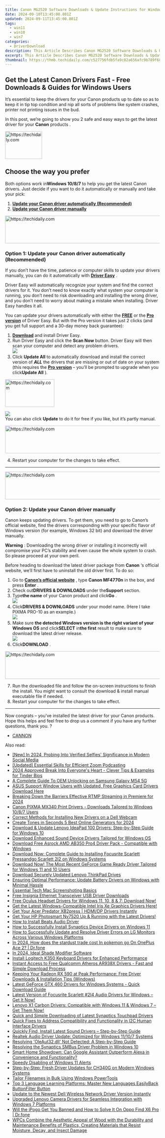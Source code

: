 ```yaml
---
title: Canon MG2520 Software Downloads & Update Instructions for Windows Users
date: 2024-09-10T13:45:00.801Z
updated: 2024-09-11T13:45:00.801Z
tags:
  - win11
  - win10
  - win7
categories:
  - DriverDownload
description: This Article Describes Canon MG2520 Software Downloads & Update Instructions for Windows Users
excerpt: This Article Describes Canon MG2520 Software Downloads & Update Instructions for Windows Users
thumbnail: https://thmb.techidaily.com/c527756fdb5fa9c82a656afc9b789f6847f6b6b88be65833f54434dedbeaa5af.jpg
---
```


## Get the Latest Canon Drivers Fast - Free Downloads & Guides for Windows Users

It’s essential to keep the drivers for your Canon products up to date so as to keep it in tip top condition and nip all sorts of problems like system crashes, printer not printing issues in the bud.

 In this post, we’re going to show you 2 safe and easy ways to get the latest driver for your **Canon** products .





<!-- affiliate ads begin -->
<a href="https://aligracehair.sjv.io/c/5597632/2135408/19272" target="_top" id="2135408">
  <img src="//a.impactradius-go.com/display-ad/19272-2135408" border="0" alt="https://techidaily.com" width="120" height="90"/>
</a>
<img height="0" width="0" src="https://aligracehair.sjv.io/i/5597632/2135408/19272" style="position:absolute;visibility:hidden;" border="0" />
<!-- affiliate ads end -->




## Choose the way you prefer

 Both options work in**Windows 10/8/7** to help you get the latest Canon drivers. Just decide if you want to do it automatically or manually and take your pick:

1. [**Update your Canon driver automatically (Recommended)**](https://www.drivereasy.com/knowledge/canon-drivers-download-update-for-windows-easily/#O1)
2. [**Update your Canon driver manually**](https://tools.techidaily.com/drivereasy/download/)





<!-- affiliate ads begin -->
<a href="https://ephamedtechinc.pxf.io/c/5597632/2139322/26400" target="_top" id="2139322">
  <img src="//a.impactradius-go.com/display-ad/26400-2139322" border="0" alt="https://techidaily.com" width="728" height="90"/>
</a>
<img height="0" width="0" src="https://ephamedtechinc.pxf.io/i/5597632/2139322/26400" style="position:absolute;visibility:hidden;" border="0" />
<!-- affiliate ads end -->




### **Option 1: Update your Canon driver automatically (Recommended)**

 If you don’t have the time, patience or computer skills to update your drivers manually, you can do it automatically with **[Driver Easy](https://tools.techidaily.com/drivereasy/download/)**  .

 Driver Easy will automatically recognize your system and find the correct drivers for it. You don’t need to know exactly what system your computer is running, you don’t need to risk downloading and installing the wrong driver, and you don’t need to worry about making a mistake when installing. Driver Easy handles it all.

 You can update your drivers automatically with either the **[FREE](https://tools.techidaily.com/drivereasy/download/)**  or the **[Pro version](https://tools.techidaily.com/drivereasy/download/)**  of Driver Easy. But with the Pro version it takes just 2 clicks (and you get full support and a 30-day money back guarantee):

1. **[Download](https://tools.techidaily.com/drivereasy/download/)**  and install Driver Easy.
2. Run Driver Easy and click the **Scan Now** button. Driver Easy will then scan your computer and detect any problem drivers.  
![](https://images.drivereasy.com/wp-content/uploads/2018/11/img_5bfa3c58d6f96.jpg)
3. Click **Update All** to automatically download and install the correct version of **_ALL_**  the drivers that are missing or out of date on your system (this requires the **[Pro version](https://tools.techidaily.com/drivereasy/download/)**  – you’ll be prompted to upgrade when you click**Update All** ).  




<!-- affiliate ads begin -->
<a href="https://25home.pxf.io/c/5597632/2123469/16836" target="_top" id="2123469">
  <img src="//a.impactradius-go.com/display-ad/16836-2123469" border="0" alt="https://techidaily.com" width="160" height="90"/>
</a>
<img height="0" width="0" src="https://25home.pxf.io/i/5597632/2123469/16836" style="position:absolute;visibility:hidden;" border="0" />
<!-- affiliate ads end -->




![](https://images.drivereasy.com/wp-content/uploads/2018/11/img_5bfa45fe434fd.jpg)  
 You can also click **Update** to do it for free if you like, but it’s partly manual.




<!-- affiliate ads begin -->
<a href="https://appsumo.8odi.net/c/5597632/2123729/7443" target="_top" id="2123729">
  <img src="//a.impactradius-go.com/display-ad/7443-2123729" border="0" alt="https://techidaily.com" width="600" height="90"/>
</a>
<img height="0" width="0" src="https://appsumo.8odi.net/i/5597632/2123729/7443" style="position:absolute;visibility:hidden;" border="0" />
<!-- affiliate ads end -->




4. Restart your computer for the changes to take effect.

---





<!-- affiliate ads begin -->
<a href="https://ephamedtechinc.pxf.io/c/5597632/2135474/26400" target="_top" id="2135474">
  <img src="//a.impactradius-go.com/display-ad/26400-2135474" border="0" alt="https://techidaily.com" width="600" height="90"/>
</a>
<img height="0" width="0" src="https://ephamedtechinc.pxf.io/i/5597632/2135474/26400" style="position:absolute;visibility:hidden;" border="0" />
<!-- affiliate ads end -->




### **Option 2: Update your Canon driver manually**

 Canon keeps updating drivers. To get them, you need to go to Canon’s official website, find the drivers corresponding with your specific flavor of Windows version (for example, Windows 32 bit) and download the driver manually.

**Warning** : Downloading the wrong driver or installing it incorrectly will compromise your PC’s stability and even cause the whole system to crash. So please proceed at your own peril.

Before heading to download the latest driver package from **Canon**  ‘s official website, we’ll first have to uninstall the old driver first. To do so:

1. Go to **[Canon’s official website](https://www.usa.canon.com/internet/portal/us/home)** , type **Canon MF4770n**  in the box, and press   **Enter** .
2. Check out**DRIVERS & DOWNLOADS** under the**Support** section.
3. Type**the name** of your Canon product and click**Go** .  
![](https://images.drivereasy.com/wp-content/uploads/2018/11/img_5bfa46ed741fe.jpg)
4. Click**DRIVERS & DOWNLOADS** under your model name. (Here I take PIXMA PRO-10 as an example.)  
![](https://images.drivereasy.com/wp-content/uploads/2018/11/img_5bfa47aad220c.jpg)
5. Make sure **the detected Windows version is the right variant of your Windows OS** and click**SELECT** in**the first** result to make sure to download the latest driver release.  
![](https://images.drivereasy.com/wp-content/uploads/2018/11/img_5bfa4841af5d5.jpg)
6. Click**DOWNLOAD** .




<!-- affiliate ads begin -->
<a href="https://ephamedtechinc.pxf.io/c/5597632/2137211/26400" target="_top" id="2137211">
  <img src="//a.impactradius-go.com/display-ad/26400-2137211" border="0" alt="https://techidaily.com" width="728" height="90"/>
</a>
<img height="0" width="0" src="https://ephamedtechinc.pxf.io/i/5597632/2137211/26400" style="position:absolute;visibility:hidden;" border="0" />
<!-- affiliate ads end -->




7. Run the downloaded file and follow the on-screen instructions to finish the install. You might want to consult the download & install manual executable file if needed.
8. Restart your computer for the changes to take effect.

---

 Now congrats – you’ve installed the latest driver for your Canon products. Hope this helps and feel free to drop us a comment if you have any further questions, thank you. ?

* [CANNON](https://tools.techidaily.com/drivereasy/download/)

<ins class="adsbygoogle"
     style="display:block"
     data-ad-format="autorelaxed"
     data-ad-client="ca-pub-7571918770474297"
     data-ad-slot="1223367746"></ins>



<ins class="adsbygoogle"
     style="display:block"
     data-ad-client="ca-pub-7571918770474297"
     data-ad-slot="8358498916"
     data-ad-format="auto"
     data-full-width-responsive="true"></ins>





<span class="atpl-alsoreadstyle">Also read:</span>
<div><ul>
<li><a href="https://instagram-clips.techidaily.com/new-in-2024-probing-into-verified-selfies-significance-in-modern-social-media/"><u>[New] In 2024, Probing Into Verified Selfies' Significance in Modern Social Media</u></a></li>
<li><a href="https://visual-screen-recording.techidaily.com/updated-essential-skills-for-efficient-zoom-podcasting/"><u>[Updated] Essential Skills for Efficient Zoom Podcasting</u></a></li>
<li><a href="https://extra-hints.techidaily.com/2024-approved-break-into-everyones-heart-clever-tips-and-examples-for-tinder-bios/"><u>2024 Approved Break Into Everyone's Heart - Clever Tips & Examples for Tinder Bios</u></a></li>
<li><a href="https://android-unlock.techidaily.com/a-complete-guide-to-oem-unlocking-on-samsung-galaxy-m54-5g-by-drfone-android/"><u>A Complete Guide To OEM Unlocking on Samsung Galaxy M54 5G</u></a></li>
<li><a href="https://driver-download.techidaily.com/asus-support-window-users-with-updated-free-graphics-card-drivers-download-here/"><u>ASUS Support Window Users with Updated, Free Graphics Card Drivers Download Here</u></a></li>
<li><a href="https://extra-lessons.techidaily.com/breaking-down-the-barriers-effective-rtmp-streaming-in-premiere-for-2024/"><u>Breaking Down the Barriers Effective RTMP Streaming in Premiere for 2024</u></a></li>
<li><a href="https://driver-download.techidaily.com/canon-pixma-mx340-print-drivers-downloads-tailored-to-windows-1087-users/"><u>Canon PIXMA MX340 Print Drivers - Downloads Tailored to Windows 10/8/7 Users</u></a></li>
<li><a href="https://driver-download.techidaily.com/correct-methods-for-installing-new-drivers-on-a-dell-webcam/"><u>Correct Methods for Installing New Drivers on a Dell Webcam</u></a></li>
<li><a href="https://ai-vdieo-software.techidaily.com/create-tones-in-seconds-5-best-online-generators-for-2024/"><u>Create Tones in Seconds 5 Best Online Generators for 2024</u></a></li>
<li><a href="https://driver-download.techidaily.com/download-and-update-lenovo-ideapad-100-drivers-step-by-step-guide-for-windows-10/"><u>Download & Update Lenovo IdeaPad 100 Drivers: Step-by-Step Guide for Windows 10</u></a></li>
<li><a href="https://driver-download.techidaily.com/download-enhanced-sound-device-drivers-tailored-for-windows-os/"><u>Download Enhanced Sound Device Drivers Tailored for Windows OS</u></a></li>
<li><a href="https://driver-download.techidaily.com/download-free-asrock-amd-ab350-pro4-driver-pack-compatible-with-windows/"><u>Download Free Asrock AMD AB350 Pro4 Driver Pack - Compatible with Windows</u></a></li>
<li><a href="https://driver-download.techidaily.com/download-now-complete-guide-to-installing-focusrite-scarlett-pressandgo-scarlett-2i2-on-windows-systems/"><u>Download Now: Complete Guide to Installing Focusrite Scarlett Pressandgo Scarlett 2I2 on Windows Systems</u></a></li>
<li><a href="https://driver-download.techidaily.com/download-now-the-most-recent-geforce-game-ready-driver-tailored-for-windows-11-and-10-users/"><u>Download Now! The Most Recent GeForce Game Ready Driver Tailored for Windows 11 and 10 Users</u></a></li>
<li><a href="https://driver-download.techidaily.com/download-securely-updated-lenovo-thinkpad-drives/"><u>Download Securely Updated Lenovo ThinkPad Drives</u></a></li>
<li><a href="https://driver-download.techidaily.com/ensuring-optimal-performance-update-battery-drivers-on-windows-with-minimal-hassle/"><u>Ensuring Optimal Performance: Update Battery Drivers on Windows with Minimal Hassle</u></a></li>
<li><a href="https://screen-activity-recording.techidaily.com/essential-tech-mac-screenshoting-basics/"><u>Essential Tech Mac Screenshoting Basics</u></a></li>
<li><a href="https://driver-download.techidaily.com/free-insignia-ethernet-transceiver-usb-driver-downloads/"><u>Free Insignia Ethernet Transceiver USB Driver Downloads</u></a></li>
<li><a href="https://driver-download.techidaily.com/free-oculus-headset-drivers-for-windows-11-10-8-and-7-download-now/"><u>Free Oculus Headset Drivers for Windows 11, 10, 8 & 7: Download Now!</u></a></li>
<li><a href="https://driver-download.techidaily.com/get-the-latest-windows-compatible-intel-iris-xe-graphics-drivers-here/"><u>Get the Latest Windows-Compatible Intel Iris Xe Graphics Drivers Here!</u></a></li>
<li><a href="https://driver-download.techidaily.com/1722977052244-get-your-acer-predator-xb2press-hdmidp-drivers-instantly/"><u>Get Your Acer Predator XB2press | HDMI/DP Drivers Instantly</u></a></li>
<li><a href="https://driver-download.techidaily.com/1722975257688-get-your-hp-photosmart-nv7520-up-and-running-with-the-latest-drivers/"><u>Get Your HP Photosmart Nv7520 Up & Running with the Latest Drivers!</u></a></li>
<li><a href="https://driver-download.techidaily.com/how-to-install-beats-audio-driver/"><u>How to Install Beats Audio Driver</u></a></li>
<li><a href="https://driver-download.techidaily.com/how-to-successfully-install-synaptics-device-drivers-on-windows-11/"><u>How to Successfully Install Synaptics Device Drivers on Windows 11</u></a></li>
<li><a href="https://driver-download.techidaily.com/how-to-successfully-update-and-resolve-driver-errors-on-lg-monitors-across-various-windows-platforms/"><u>How to Successfully Update and Resolve Driver Errors on LG Monitors Across Various Windows Platforms</u></a></li>
<li><a href="https://android-pokemon-go.techidaily.com/in-2024-how-does-the-stardust-trade-cost-in-pokemon-go-on-oneplus-ace-2-drfone-by-drfone-virtual-android/"><u>In 2024, How does the stardust trade cost In pokemon go On OnePlus Ace 2? | Dr.fone</u></a></li>
<li><a href="https://some-techniques.techidaily.com/in-2024-ideal-shade-modifier-software/"><u>In 2024, Ideal Shade Modifier Software</u></a></li>
<li><a href="https://driver-download.techidaily.com/install-logitech-k350-keyboard-drivers-for-enhanced-performance/"><u>Install Logitech K350 Keyboard Drivers for Enhanced Performance</u></a></li>
<li><a href="https://driver-download.techidaily.com/1722967796129-instant-access-to-free-qualcomm-atheros-ar938x-drivers-fast-and-simple-download-process/"><u>Instant Access to Free Qualcomm Atheros AR938X Drivers - Fast and Simple Download Process</u></a></li>
<li><a href="https://driver-download.techidaily.com/keeping-your-radeon-rx-590-at-peak-performance-free-driver-downloads-and-installation-tips-windows/"><u>Keeping Your Radeon RX 590 at Peak Performance: Free Driver Downloads & Installation Tips (Windows)</u></a></li>
<li><a href="https://driver-download.techidaily.com/latest-geforce-gtx-460-drivers-for-windows-systems-quick-download-guide/"><u>Latest GeForce GTX 460 Drivers for Windows Systems - Quick Download Guide</u></a></li>
<li><a href="https://driver-download.techidaily.com/latest-version-of-focusrite-scarlett-2i4-audio-drivers-for-windows-get-it-now/"><u>Latest Version of Focusrite Scarlett #2I4 Audio Drivers for Windows – Get It Now!</u></a></li>
<li><a href="https://driver-download.techidaily.com/1722958518599-lenovo-x1-carbon-drivers-compatible-with-windows-11-and-windows-7-get-them-now/"><u>Lenovo X1 Carbon Drivers: Compatible with Windows 11 & Windows 7 – Get Them Now!</u></a></li>
<li><a href="https://driver-download.techidaily.com/quick-and-simple-downloading-of-latest-synaptics-touchpad-drivers/"><u>Quick and Simple Downloading of Latest Synaptics Touchpad Drivers</u></a></li>
<li><a href="https://driver-download.techidaily.com/quick-fixes-to-address-compatibility-and-functionality-in-i2c-human-interface-drivers/"><u>Quick Fixes to Address Compatibility and Functionality in I2C Human Interface Drivers</u></a></li>
<li><a href="https://driver-download.techidaily.com/quickly-find-install-latest-sound-drivers-step-by-step-guide/"><u>Quickly Find, Install Latest Sound Drivers – Step-by-Step Guide</u></a></li>
<li><a href="https://driver-download.techidaily.com/realtek-audio-driver-update-optimized-for-windows-11107-systems/"><u>Realtek Audio Driver Update: Optimized for Windows 11/10/7 Systems</u></a></li>
<li><a href="https://tech-renaissance.techidaily.com/resolving-oleaut32dll-not-detected-a-step-by-step-guide/"><u>Resolving 'OleAut32.dll' Not Detected: A Step-by-Step Guide</u></a></li>
<li><a href="https://driver-download.techidaily.com/resolving-the-synaptics-smbus-driver-problem-in-windows-10/"><u>Resolving the Synaptics SMBus Driver Problem in Windows 10</u></a></li>
<li><a href="https://buynow-tips.techidaily.com/smart-home-showdown-can-google-assistant-outperform-alexa-in-convenience-and-functionality/"><u>Smart Home Showdown: Can Google Assistant Outperform Alexa in Convenience and Functionality?</u></a></li>
<li><a href="https://win11.techidaily.com/speedy-disabling-of-windows-11-alerts/"><u>Speedy Disabling of Windows 11 Alerts</u></a></li>
<li><a href="https://driver-download.techidaily.com/step-by-step-fresh-driver-updates-for-ch340g-on-modern-windows-systems/"><u>Step-by-Step: Fresh Driver Updates for CH340G on Modern Windows Systems</u></a></li>
<li><a href="https://windows11.techidaily.com/tailor-filenames-in-bulk-using-windows-powertools/"><u>Tailor Filenames in Bulk Using Windows PowerTools</u></a></li>
<li><a href="https://mondly-stories.techidaily.com/top-3-language-learning-platforms-master-new-languages-easilyback-buttonfilter-button/"><u>Top 3 Language Learning Platforms: Master New Languages EasilyBack ButtonFilter Button</u></a></li>
<li><a href="https://driver-download.techidaily.com/update-to-the-newest-dell-wireless-network-driver-version-instantly/"><u>Update to the Newest Dell Wireless Network Driver Version Instantly</u></a></li>
<li><a href="https://driver-download.techidaily.com/upgraded-lenovo-camera-drivers-for-seamless-integration-with-windows-7-platforms/"><u>Upgraded Lenovo Camera Drivers for Seamless Integration with Windows 7 Platforms</u></a></li>
<li><a href="https://fake-location.techidaily.com/will-the-ipogo-get-you-banned-and-how-to-solve-it-on-oppo-find-x6-pro-drfone-by-drfone-virtual-android/"><u>Will the iPogo Get You Banned and How to Solve It On Oppo Find X6 Pro | Dr.fone</u></a></li>
<li><a href="https://driver-download.techidaily.com/wpcs-combine-the-aesthetic-appeal-of-wood-with-the-durability-and-maintenance-benefits-of-plastics-creating-materials-that-resist-moisture-decay-and-insect-62/"><u>WPCs Combine the Aesthetic Appeal of Wood with the Durability and Maintenance Benefits of Plastics, Creating Materials that Resist Moisture, Decay, and Insect Damage</u></a></li>
</ul></div>




